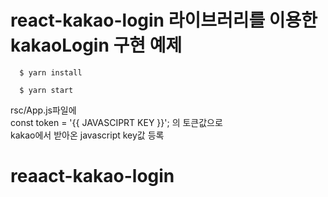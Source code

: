 # react-kakao-login 라이브러리를 이용한 kakaoLogin 구현 예제

```shell
  $ yarn install
  
  $ yarn start
```

rsc/App.js파일에 <br /> 
const token = '{{ JAVASCIPRT KEY }}'; 의 토큰값으로 <br />
kakao에서 받아온 javascript key값 등록 
# reaact-kakao-login
